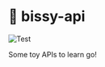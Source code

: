 # :robot: bissy-api

![Test](https://github.com/CGA1123/bissy-api/workflows/Test/badge.svg)

Some toy APIs to learn go!
